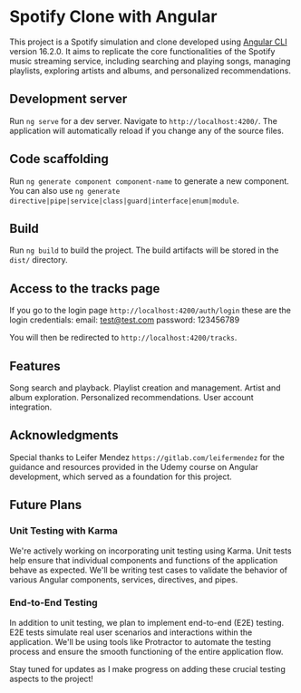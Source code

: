 # Spotify Clone with Angular

This project is a Spotify simulation and clone developed using [Angular CLI](https://github.com/angular/angular-cli) version 16.2.0. It aims to replicate the core functionalities of the Spotify music streaming service, including searching and playing songs, managing playlists, exploring artists and albums, and personalized recommendations. 

## Development server

Run `ng serve` for a dev server. Navigate to `http://localhost:4200/`. The application will automatically reload if you change any of the source files.

## Code scaffolding

Run `ng generate component component-name` to generate a new component. You can also use `ng generate directive|pipe|service|class|guard|interface|enum|module`.

## Build

Run `ng build` to build the project. The build artifacts will be stored in the `dist/` directory.

## Access to the tracks page

If you go to the login page `http://localhost:4200/auth/login` these are the login credentials:
    email: test@test.com
    password: 123456789

You will then be redirected to `http://localhost:4200/tracks`.

## Features

Song search and playback.
Playlist creation and management.
Artist and album exploration.
Personalized recommendations.
User account integration.

## Acknowledgments

Special thanks to Leifer Mendez `https://gitlab.com/leifermendez` for the guidance and resources provided in the Udemy course on Angular development, which served as a foundation for this project.

## Future Plans

### Unit Testing with Karma
We're actively working on incorporating unit testing using Karma. Unit tests help ensure that individual components and functions of the application behave as expected. We'll be writing test cases to validate the behavior of various Angular components, services, directives, and pipes.

### End-to-End Testing
In addition to unit testing, we plan to implement end-to-end (E2E) testing. E2E tests simulate real user scenarios and interactions within the application. We'll be using tools like Protractor to automate the testing process and ensure the smooth functioning of the entire application flow.

Stay tuned for updates as I make progress on adding these crucial testing aspects to the project!
